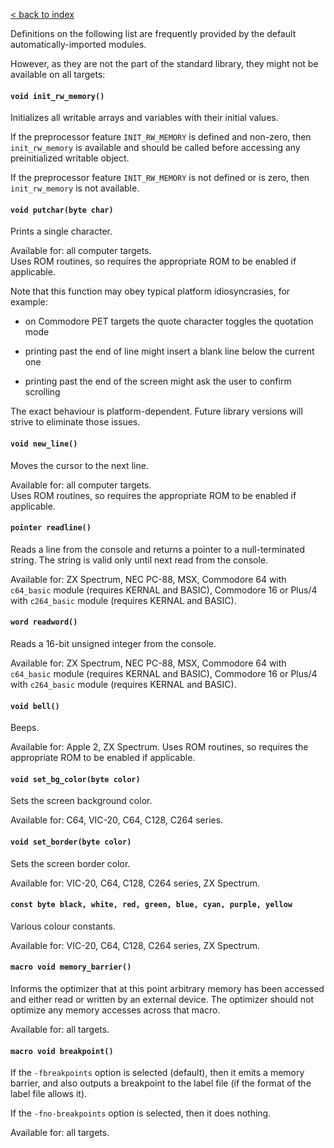 [< back to index](../doc_index.md)

Definitions on the following list are frequently provided by the default automatically-imported modules. 

However, as they are not the part of the standard library, they might not be available on all targets:

#### `void init_rw_memory()`

Initializes all writable arrays and variables with their initial values.

If the preprocessor feature `INIT_RW_MEMORY` is defined and non-zero,
then `init_rw_memory` is available and should be called before accessing any preinitialized writable object.

If the preprocessor feature `INIT_RW_MEMORY` is not defined or is zero,
then `init_rw_memory` is not available.

#### `void putchar(byte char)`

Prints a single character.

Available for: all computer targets.  
Uses ROM routines, so requires the appropriate ROM to be enabled if applicable.

Note that this function may obey typical platform idiosyncrasies, for example:

* on Commodore PET targets the quote character toggles the quotation mode

* printing past the end of line might insert a blank line below the current one

* printing past the end of the screen might ask the user to confirm scrolling

The exact behaviour is platform-dependent.
Future library versions will strive to eliminate those issues.

#### `void new_line()`

Moves the cursor to the next line.

Available for: all computer targets.  
Uses ROM routines, so requires the appropriate ROM to be enabled if applicable.

#### `pointer readline()`

Reads a line from the console and returns a pointer to a null-terminated string.
The string is valid only until next read from the console.

Available for:
ZX Spectrum,
NEC PC-88,
MSX,
Commodore 64 with `c64_basic` module (requires KERNAL and BASIC),
Commodore 16 or Plus/4 with `c264_basic` module (requires KERNAL and BASIC).

#### `word readword()`

Reads a 16-bit unsigned integer from the console.

Available for:
ZX Spectrum,
NEC PC-88,
MSX,
Commodore 64 with `c64_basic` module (requires KERNAL and BASIC),
Commodore 16 or Plus/4 with `c264_basic` module (requires KERNAL and BASIC).

#### `void bell()`

Beeps.

Available for: Apple 2, ZX Spectrum.
Uses ROM routines, so requires the appropriate ROM to be enabled if applicable.

#### `void set_bg_color(byte color)`

Sets the screen background color.

Available for: C64, VIC-20, C64, C128, C264 series.

#### `void set_border(byte color)`

Sets the screen border color.

Available for: VIC-20, C64, C128, C264 series, ZX Spectrum.

#### `const byte black, white, red, green, blue, cyan, purple, yellow`

Various colour constants.

Available for: VIC-20, C64, C128, C264 series, ZX Spectrum.

#### `macro void memory_barrier()`

Informs the optimizer that at this point arbitrary memory has been accessed and either read or written by an external device.
The optimizer should not optimize any memory accesses across that macro.

Available for: all targets.

#### `macro void breakpoint()`

If the `-fbreakpoints` option is selected (default), then it emits a memory barrier,
and also outputs a breakpoint to the label file (if the format of the label file allows it).

If the `-fno-breakpoints` option is selected, then it does nothing.

Available for: all targets.
 


